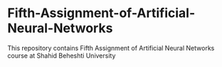 # Fifth-Assignment-of-Artificial-Neural-Networks
This repository contains Fifth Assignment of Artificial Neural Networks course at Shahid Beheshti University
